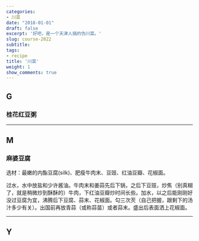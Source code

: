 ```yaml
---
categories:
- 川菜
date: "2018-01-01"
draft: false
excerpt: '好吧，是一个天津人搞的伪川菜。'
slug: course-2022
subtitle: 
tags:
- recipe
title: '川菜'
weight: 1
show_comments: true
---
```


## G

### 桂花红豆粥

---

## M

### 麻婆豆腐

选材：最嫩的内酯豆腐(silk)、肥瘦牛肉末、豆豉、红油豆瓣、花椒面。

过水，水中放盐和少许酱油。牛肉末和姜蒜先后下锅，之后下豆豉，炒焦（别真糊了，就是稍微炒到酥酥的）牛肉，下红油豆瓣炒时间长些。加水，以之后能刚刚好没过豆腐为宜，沸腾后下豆腐、蒜末、花椒面。勾三次芡（自己把握，跟剩下的汤汁多少有关）。出国前再放青蒜（或称蒜苗）或者蒜末。盛出后表面洒上花椒面。

---

## Y


